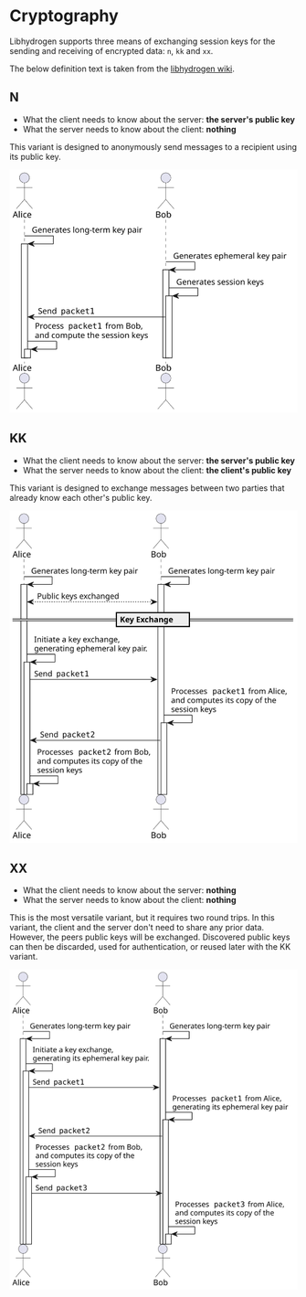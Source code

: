 # Cryptography

Libhydrogen supports three means of exchanging session keys for the sending and receiving of encrypted data: `n`, `kk` and `xx`.

The below definition text is taken from the [libhydrogen wiki](https://github.com/jedisct1/libhydrogen/wiki).

## N

- What the client needs to know about the server: **the server's public key**
- What the server needs to know about the client: **nothing**

This variant is designed to anonymously send messages to a recipient using its public key.

![n](../../../build/documentation/puml/crypt/kx_n.svg)

## KK

- What the client needs to know about the server: **the server's public key**
- What the server needs to know about the client: **the client's public key**

This variant is designed to exchange messages between two parties that already know each other's public key.

![kk](../../../build/documentation/puml/crypt/kx_kk.svg)

## XX

- What the client needs to know about the server: **nothing**
- What the server needs to know about the client: **nothing**

This is the most versatile variant, but it requires two round trips. In this variant, the client and the server don't need to share any prior data. However, the peers public keys will be exchanged. Discovered public keys can then be discarded, used for authentication, or reused later with the KK variant.

![xx](../../../build/documentation/puml/crypt/kx_xx.svg)